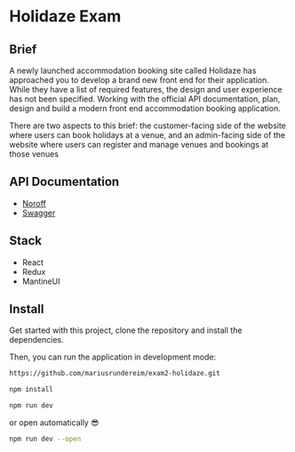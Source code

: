 # Holidaze Exam

## Brief

A newly launched accommodation booking site called Holidaze has approached you to develop a brand new front end for their application. While they have a list of required features, the design and user experience has not been specified. Working with the official API documentation, plan, design and build a modern front end accommodation booking application.

There are two aspects to this brief: the customer-facing side of the website where users can book holidays at a venue, and an admin-facing side of the website where users can register and manage venues and bookings at those venues

## API Documentation

- [Noroff](https://duckduckgo.com)
- [Swagger](https://duckduckgo.com)

## Stack

- React
- Redux
- MantineUI

## Install

Get started with this project, clone the repository and install the dependencies.

Then, you can run the application in development mode:

```bash
https://github.com/mariusrundereim/exam2-holidaze.git
```

```bash
npm install
```

```bash
npm run dev
```

or open automatically 😎

```bash
npm run dev --open
```
